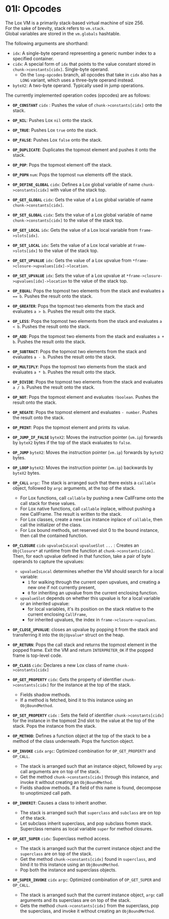 # 01I: Opcodes

The Lox VM is a primarily stack-based virtual machine of size 256.  
For the sake of brevity, stack refers to `vm.stack`.  
Global variables are stored in the `vm.globals` hashtable.

The following arguments are shorthand:
- `idx`: A single-byte operand representing a generic number index to a specified container.
- `cidx`: A special form of `idx` that points to the value constant stored in `chunk->constants[cidx]`. Single-byte operand.
  - On the `long-opcodes` branch, all opcodes that take in `cidx` also has a `LONG` variant, which uses a three-byte operand instead.
- `byteX2`: A two-byte operand. Typically used in jump operations.

The currently implemented operation codes (opcodes) are as follows:

- **`OP_CONSTANT`** `cidx` : Pushes the value of `chunk->constants[cidx]` onto the stack.
- **`OP_NIL`**: Pushes Lox `nil` onto the stack.
- **`OP_TRUE`**: Pushes Lox `true` onto the stack.
- **`OP_FALSE`**: Pushes Lox `false` onto the stack.
- **`OP_DUPLICATE`**: Duplicates the topmost element and pushes it onto the stack.
- **`OP_POP`**: Pops the topmost element off the stack.
- **`OP_POPN`** `num`: Pops the topmost `num` elements off the stack.

- **`OP_DEFINE_GLOBAL`** `cidx`: Defines a Lox global variable of name `chunk->constants[cidx]` with value of the stack top.
- **`OP_GET_GLOBAL`** `cidx`: Gets the value of a Lox global variable of name `chunk->constants[cidx]`.
- **`OP_SET_GLOBAL`** `cidx`: Sets the value of a Lox global variable of name `chunk->constants[cidx]` to the value of the stack top.
- **`OP_GET_LOCAL`** `idx`: Gets the value of a Lox local variable from `frame->slots[idx]`.
- **`OP_SET_LOCAL`** `idx`:  Sets the value of a Lox local variable at `frame->slots[idx]` to the value of the stack top.
- **`OP_GET_UPVALUE`** `idx`: Gets the value of a Lox upvalue from `*frame->closure->upvalues[idx]->location`.
- **`OP_SET_UPVALUE`** `idx`:  Sets the value of a Lox upvalue at `*frame->closure->upvalues[idx]->location` to the value of the stack top.

- **`OP_EQUAL`**: Pops the topmost two elements from the stack and evaluates `a == b`. Pushes the result onto the stack.
- **`OP_GREATER`**: Pops the topmost two elements from the stack and evaluates `a > b`. Pushes the result onto the stack.
- **`OP_LESS`**: Pops the topmost two elements from the stack and evaluates `a < b`. Pushes the result onto the stack.

- **`OP_ADD`**: Pops the topmost two elements from the stack and evaluates `a + b`. Pushes the result onto the stack.
- **`OP_SUBTRACT`**: Pops the topmost two elements from the stack and evaluates `a - b`. Pushes the result onto the stack.
- **`OP_MULTIPLY`**: Pops the topmost two elements from the stack and evaluates `a * b`. Pushes the result onto the stack.
- **`OP_DIVIDE`**: Pops the topmost two elements from the stack and evaluates `a / b`. Pushes the result onto the stack.

- **`OP_NOT`**: Pops the topmost element and evaluates `!boolean`. Pushes the result onto the stack.
- **`OP_NEGATE`**: Pops the topmost element and evaluates `- number`. Pushes the result onto the stack.

- **`OP_PRINT`**: Pops the topmost element and prints its value.
- **`OP_JUMP_IF_FALSE`** `byteX2`: Moves the instruction pointer (`vm.ip`) forwards by `byteX2` bytes if the top of the stack evaluates to `false`.
- **`OP_JUMP`** `byteX2`: Moves the instruction pointer (`vm.ip`) forwards by `byteX2` bytes.
- **`OP_LOOP`** `byteX2`: Moves the instruction pointer (`vm.ip`) backwards by `byteX2` bytes.

- **`OP_CALL`** `argc`: The stack is arranged such that there exists a `callable` object, followed by `argc` arguments, at the top of the stack.
  - For Lox functions, call `callable` by pushing a new CallFrame onto the call stack for these values.
  - For Lox native functions, call `callable` inplace, without pushing a new CallFrame. The result is written to the stack.
  - For Lox classes, create a new Lox instance inplace of `callable`, then call the initializer of the class.
  - For Lox bound methods, set reserved slot 0 to the bound instance, then call the contained function.

- **`OP_CLOSURE`** `cidx` `upvalueIsLocal` `upvalueSlot` `...` : Creates an `ObjClosure*` at runtime from the function at `chunk->constants[cidx]`. Then, for each upvalue defined in that function, take a pair of byte operands to capture the upvalues: 
  - `upvalueIsLocal` determines whether the VM should search for a local variable: 
    - `1` for walking through the current open upvalues, and creating a new one if not currently present, 
    - `0` for inheriting an upvalue from the current enclosing function.
  - `upvalueSlot` depends on whether this upvalue is for a local variable or an inherited upvalue: 
    - for local variables, it's its position on the stack relative to the current enclosing `CallFrame`, 
    - for inherited upvalues, the index in `frame->closure->upvalues`.
-  **`OP_CLOSE_UPVALUE`**: closes an upvalue by popping it from the stack and transferring it into the `ObjUpvalue*` struct on the heap.

- **`OP_RETURN`**: Pops the call stack and returns the topmost element in the popped frame. Exit the VM and return `INTERPRETER_OK` if the popped frame is top-level code.

- **`OP_CLASS`** `cidx`: Declares a new Lox class of name `chunk->constants[cidx]`
- **`OP_GET_PROPERTY`** `cidx`: Gets the property of identifier `chunk->constants[cidx]` for the instance at the top of the stack.
  - Fields shadow methods.
  - If a method is fetched, bind it to this instance using an `ObjBoundMethod`.
- **`OP_SET_PROPERTY`** `cidx` : Sets the field of identifier `chunk->constants[cidx]` for the instance in the topmost 2nd slot to the value at the top of the stack. Pops the instance from the stack.
- **`OP_METHOD`**: Defines a function object at the top of the stack to be a method of the class underneath. Pops the function object.
- **`OP_INVOKE`** `cidx` `argc`: Optimized combination for `OP_GET_PROPERTY` and `OP_CALL`.
  - The stack is arranged such that an instance object, followed by `argc` call arguments are on top of the stack.
  - Get the method `chunk->constants[cidx]` through this instance, and invoke it without creating an `ObjBoundMethod`.
  - Fields shadow methods. If a field of this name is found, decompose to unoptimized call path.

- **`OP_INHERIT`**: Causes a class to inherit another.
  - The stack is arranged such that `superclass` and `subclass` are on top of the stack.
  - Let subclass inherit superclass, and pop subclass fromm stack. Superclass remains as local variable `super` for method closures.
- **`OP_GET_SUPER`** `cidx`: Superclass method access.
  - The stack is arranged such that the current instance object and the `superclass` are on top of the stack.
  - Get the method `chunk->constants[cidx]` found in `superclass`, and bind it to this instance using an `ObjBoundMethod`.
  - Pop both the instance and superclass objects.
- **`OP_SUPER_INVOKE`** `cidx` `argc`: Optimized combination of `OP_GET_SUPER` and `OP_CALL`.
  - The stack is arranged such that the current instance object, `argc` call arguments and its superclass are on top of the stack.
  - Gets the method `chunk->constants[cidx]` from the superclass, pop the superclass, and invoke it without creating an `ObjBoundMethod`.